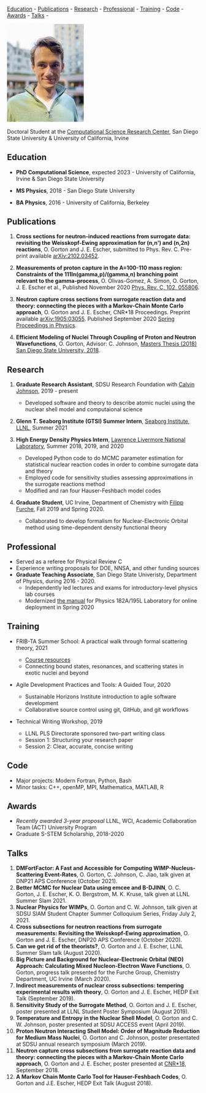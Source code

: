 [Education](#education) -
[Publications](#publications) -
[Research](#research) -
[Professional](#professional) -
[Training](#training) -
[Code](#code) -
[Awards](#awards) -
[Talks](#talks) -

<p class="aligncenter">
  <img src="oliver2.JPG" alt="Oliver" width="200"/>  
</p>

Doctoral Student at the [Computational Science Research Center](http://www.csrc.sdsu.edu/), San Diego State University & University of California, Irvine

## Education 
<a name="education"></a>

* **PhD Computational Science**, expected 2023 - University of California, Irvine & San Diego State University

* **MS Physics**, 2018 - San Diego State University

* **BA Physics**, 2016 - University of California, Berkeley

## Publications
<a name="publications"></a>

1. **Cross sections for neutron-induced reactions from surrogate data: revisiting the Weisskopf-Ewing approximation for (n,n') and (n,2n) reactions**, O. Gorton and J. E. Escher, submitted to Phys. Rev. C. Pre-print available [arXiv:2102.03452](https://arxiv.org/abs/2102.03452).

2. **Measurements of proton capture in the A=100-110 mass region: Constraints of the 111In(gamma,p)/(gamma,n) branching point relevant to the
gamma-process**, O. Olivas-Gomez, A. Simon, O. Gorton, J. E. Escher et al., Published November 2020 [Phys. Rev. C, 102, 055806](https://journals.aps.org/prc/abstract/10.1103/PhysRevC.102.055806). 

3. **Neutron capture cross sections from surrogate reaction data and theory: connecting the pieces with a Markov-Chain Monte Carlo approach**, O. Gorton and J. E. Escher, CNR*18 Proceedings. Preprint available [arXiv:1905:03055](https://arxiv.org/abs/1905.03055). Published September 2020 [Spring Proceedings in Physics](https://doi.org/10.1007/978-3-030-58082-7_28).

4. **Efficient Modeling of Nuclei Through Coupling of Proton and Neutron Wavefunctions**, O. Gorton, Advisor: C. Johnson, [Masters Thesis (2018) San Diego State University, 2018](https://csu-sdsu.primo.exlibrisgroup.com/permalink/01CALS_SDL/r45sar/alma991023475280402917).

## Research
<a name="research"></a>
1. **Graduate Research Assistant**, SDSU Research Foundation with [Calvin Johnson](http://sci.sdsu.edu/johnson/), 2019 - present
    - Developed software and theory to describe atomic nuclei using the nuclear shell model and computaional science
   
2. **Glenn T. Seaborg Institute (GTSI) Summer Intern**, [Seaborg Institute, LLNL](https://seaborg.llnl.gov), Summer 2021

3. **High Energy Density Physics Intern**, [Lawrence Livermore National Laboratory](https://www.llnl.gov), Summer 2018, 2019, and 2020
    - Developed Python code to do MCMC parameter estimation for statistical nuclear reaction codes in order to combine surrogate data and theory
    - Employed code for sensitivity studies assessing approximations in the surrogate reactions method
    - Modified and ran four Hauser-Feshbach model codes

4. **Graduate Student**, UC Irvine, Department of Chemistry with [Filipp Furche](https://ffgroup.chem.uci.edu/members/filipp/), Fall 2019 and Spring 2020.
   - Collaborated to develop formalism for Nuclear-Electronic Orbital method using time-dependent density functional theory

## Professional
<a name="professional"></a>
* Served as a referee for Physical Review C
* Experience writing proposals for DOE, NNSA, and other funding sources
* **Graduate Teaching Associate**, San Diego State Univeristy, Department of Physics, during 2016 - 2020.
   - Independently led lectures and exams for introductory-level physics lab courses
   - Modernized [the manual](https://docs.google.com/document/d/1pejqikoYhlaIMhSzBzUzrnh2hDrC_q-bEcJCeflpX7w/edit?usp=sharing) for Physics 182A/195L Laboratory for online deployment in Spring 2020

## Training
<a name="training"></a>
* FRIB-TA Summer School: A practical walk through formal scattering theory, 2021
   - [Course resources](https://fribtascattering.github.io)
   -  Connecting bound states, resonances, and scattering states in exotic nuclei and beyond

* Agile Development Practices and Tools: A Guided Tour, 2020
   - Sustainable Horizons Institute introduction to agile software development
   - Collaborative source control using git, GitHub, and git workflows

* Technical Writing Workshop, 2019
   - LLNL PLS Directorate sponsored two-part writing class
   - Session 1: Structuring your research paper
   - Session 2: Clear, accurate, concise writing

## Code
<a name="code"></a>
* Major projects: Modern Fortran, Python, Bash
* Minor tasks: C++, openMP, MPI, Mathematica, MATLAB, R

## Awards
<a name="awards"></a>
* *Recently awarded 3-year proposal* LLNL, WCI, Academic Collaboration Team (ACT) University Program
* Graduate S-STEM Scholarship, 2018-2020

## Talks
<a name="talks"></a>
1. **DMFortFactor: A Fast and Accessible for Computing WIMP-Nucleus-Scattering Event-Rates**, O. Gorton, C. Johnson, C. Jiao, talk given at DNP21 APS Conference (October 2021).
2. **Better MCMC for Nuclear Data using emcee and B-DJINN**, O. C. Gorton, J. E. Escher, K. O. Bergstrom, M. K. Kruse, talk given at LLNL Summer Slam 2021.
3. **Nuclear Physics for WIMPs**, O. Gorton and C. W. Johnson, talk given at SDSU SIAM Student Chapter Summer Colloquium Series,
 Friday July 2, 2021.
4. **Cross subsections for neutron reactions from surrogate measurements:  Revisiting the Weisskopf-Ewing approximation**, O. Gorton and J. E. Escher, DNP20 APS Conference (October 2020).
5. **Can we get rid of the theorists?**, O. Gorton and J. E. Escher, LLNL Summer Slam talk (August 2020).
6. **Big Picture and Background for Nuclear-Electronic Orbital (NEO) Approach: Calculating Mixed Nucleon-Electron Wave Functions**, O. Gorton, progress talk presented for the Furche Group, Chemistry Department, UC Irvine (March 2020).
7. **Indirect measurements of nuclear cross subsections: tempering experimental results with theory**, O. Gorton and J. E. Escher, HEDP Exit Talk (September 2019).
8. **Sensitivity Study of the Surrogate Method**, O. Gorton and J. E. Escher, poster presented at LLNL Student Poster Symposium (August 2019).
9. **Temperature and Entropy in the Nuclear Shell Model**, O. Gorton and C. W. Johnson, poster presented at SDSU ACCESS event (April 2019).
10. **Proton Neutron Interacting Shell Model: Order of Magnitude Reduction for Medium Mass Nuclei**, O. Gorton and C. Johnson, poster presentated at SDSU annual research symposium (March 2019).
11. **Neutron capture cross subsections from surrogate reaction data and theory: connecting the pieces with a Markov-Chain Monte Carlo approach**, O. Gorton and J. E. Escher, poster presented at [CNR*18](https://indico.bnl.gov/event/4158/),  September 2018.
12. **A Markov Chain Monte Carlo Tool for Hauser-Feshbach Codes**, O. Gorton and J.E. Escher, HEDP Exit Talk (August 2018).
